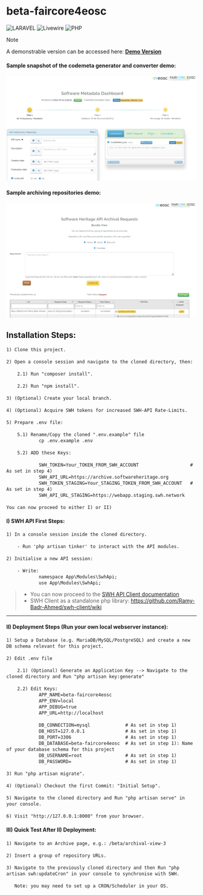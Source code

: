 # beta-faircore4eosc

![LARAVEL](https://img.shields.io/badge/LARAVEL-%23CC342D.svg?style=plastic&logo=laravel&logoColor=white) ![Livewire](https://img.shields.io/badge/Livewire-purple?style=plastic&logo=laravel&logoColor=white) ![PHP](https://img.shields.io/badge/PHP-777BB4?style=plastic&logo=php&logoColor=white)

> [!Note]
>  A demonstrable version can be accessed here: <a href="https://1959e979-c58a-4d3c-86bb-09ec2dfcec8a.ka.bw-cloud-instance.org/" target="_blank">**Demo Version**</a>

#### Sample snapshot of the codemeta generator and converter demo:

![snap.PNG](snap.PNG)

#### Sample archiving repositories demo:

![archive-samp.PNG](archive-samp.PNG)

## Installation Steps:

    1) Clone this project.
    
    2) Open a console session and navigate to the cloned directory, then:
    
        2.1) Run "composer install".
        
        2.2) Run "npm install".         
        
    3) (Optional) Create your local branch.
    
    4) (Optional) Acquire SWH tokens for increased SWH-API Rate-Limits.
    
    5) Prepare .env file:   
    
        5.1) Rename/Copy the cloned ".env.example" file
                cp .env.example .env   
                
        5.2) ADD these Keys:
        
                SWH_TOKEN=Your_TOKEN_FROM_SWH_ACCOUNT                   # As set in step 4)                
                SWH_API_URL=https://archive.softwareheritage.org                
                SWH_TOKEN_STAGING=Your_STAGING_TOKEN_FROM_SWH_ACCOUNT   # As set in step 4)                
                SWH_API_URL_STAGING=https://webapp.staging.swh.network

    You can now proceed to either I) or II)

#### I) SWH API First Steps:

    1) In a console session inside the cloned directory.    
    
        - Run 'php artisan tinker' to interact with the API modules.
        
    2) Initialise a new API session:
    
        - Write:
                namespace App\Modules\SwhApi;                 
                use App\Modules\SwhApi;
                
> - You can now proceed to the [SWH API Client documentation](https://github.com/Ramy-Badr-Ahmed/beta-faircore4eosc/blob/dev-cont/app/Modules/SwhApi/README.md)
> - SWH Client as a standalone php library: https://github.com/Ramy-Badr-Ahmed/swh-client/wiki
___

#### II) Deployment Steps (Run your own local webserver instance):
    
    1) Setup a Database (e.g. MariaDB/MySQL/PostgreSQL) and create a new DB schema relevant for this project.
    
    2) Edit .env file
    
        2.1) (Optional) Generate an Application Key --> Navigate to the cloned directory and Run "php artisan key:generate"
        
        2.2) Edit Keys:
                APP_NAME=beta-faircore4eosc
                APP_ENV=local 
                APP_DEBUG=true
                APP_URL=http://localhost

                DB_CONNECTION=mysql             # As set in step 1)
                DB_HOST=127.0.0.1               # As set in step 1)
                DB_PORT=3306                    # As set in step 1)
                DB_DATABASE=beta-faircore4eosc  # As set in step 1): Name of your database schema for this project
                DB_USERNAME=root                # As set in step 1)
                DB_PASSWORD=                    # As set in step 1)

    3) Run "php artisan migrate".    
    
    4) (Optional) Checkout the first Commit: "Initial Setup".
    
    5) Navigate to the cloned directory and Run "php artisan serve" in your console.     
    
    6) Visit "http://127.0.0.1:8000" from your browser.

#### III) Quick Test After II) Deployment:

    1) Navigate to an Archive page, e.g.: /beta/archival-view-3
    
    2) Insert a group of repository URLs.
    
    3) Navigate to the previously cloned directory and then Run "php artisan swh:updateCron" in your console to synchronise with SWH.
    
       Note: you may need to set up a CRON/Scheduler in your OS.
